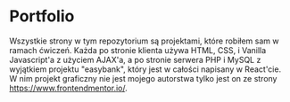 # Portfolio
Wszystkie strony w tym repozytorium są projektami, które robiłem sam w ramach ćwiczeń.
Każda po stronie klienta używa HTML, CSS, i Vanilla Javascript'a z użyciem AJAX'a, a po stronie serwera PHP i MySQL z wyjątkiem projektu "easybank",
który jest w całości napisany w React'cie. W nim projekt graficzny nie jest mojego autorstwa tylko jest on ze strony https://www.frontendmentor.io/.